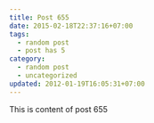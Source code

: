 ```yaml
---
title: Post 655
date: 2015-02-18T22:37:16+07:00
tags:
  - random post
  - post has 5
category:
  - random post
  - uncategorized
updated: 2012-01-19T16:05:31+07:00
---
```

This is content of post 655